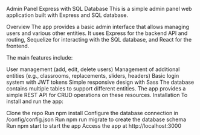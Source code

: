 Admin Panel Express with SQL Database
This is a simple admin panel web application built with Express and SQL database.

Overview
The app provides a basic admin interface that allows managing users and various other entities. It uses Express for the backend API and routing, Sequelize for interacting with the SQL database, and React for the frontend.

The main features include:

User management (add, edit, delete users)
Management of additional entities (e.g., classrooms, replacements, sliders, headers)
Basic login system with JWT tokens
Simple responsive design with Sass
The database contains multiple tables to support different entities. The app provides a simple REST API for CRUD operations on these resources.
Installation
To install and run the app:

Clone the repo
Run npm install
Configure the database connection in /config/config.json
Run npm run migrate to create the database schema
Run npm start to start the app
Access the app at http://localhost:3000
